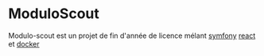 # ModuloScout

Modulo-scout est un projet de fin d'année de licence mélant [symfony](https://github.com/symfony/symfony) [react](https://github.com/facebook/react) et [docker](https://github.com/docker/cli)
